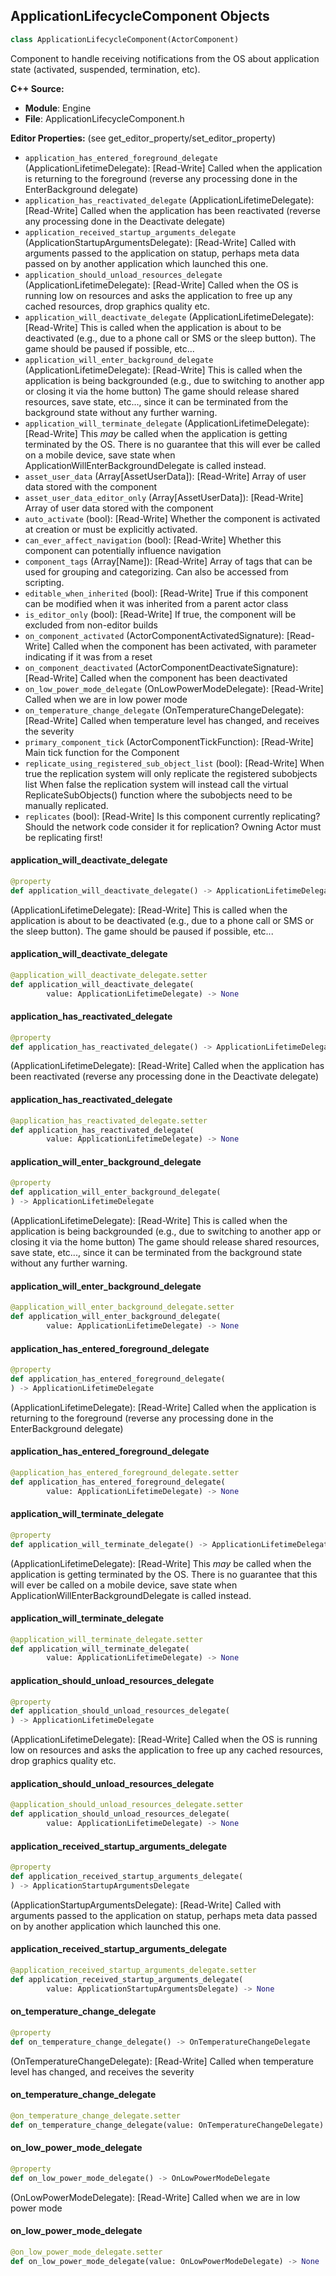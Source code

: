 ## ApplicationLifecycleComponent Objects

```python
class ApplicationLifecycleComponent(ActorComponent)
```

Component to handle receiving notifications from the OS about application state (activated, suspended, termination, etc).

**C++ Source:**

- **Module**: Engine
- **File**: ApplicationLifecycleComponent.h

**Editor Properties:** (see get_editor_property/set_editor_property)

- ``application_has_entered_foreground_delegate`` (ApplicationLifetimeDelegate):  [Read-Write] Called when the application is returning to the foreground (reverse any processing done in the EnterBackground delegate)
- ``application_has_reactivated_delegate`` (ApplicationLifetimeDelegate):  [Read-Write] Called when the application has been reactivated (reverse any processing done in the Deactivate delegate)
- ``application_received_startup_arguments_delegate`` (ApplicationStartupArgumentsDelegate):  [Read-Write] Called with arguments passed to the application on statup, perhaps meta data passed on by another application which launched this one.
- ``application_should_unload_resources_delegate`` (ApplicationLifetimeDelegate):  [Read-Write] Called when the OS is running low on resources and asks the application to free up any cached resources, drop graphics quality etc.
- ``application_will_deactivate_delegate`` (ApplicationLifetimeDelegate):  [Read-Write] This is called when the application is about to be deactivated (e.g., due to a phone call or SMS or the sleep button).
  The game should be paused if possible, etc...
- ``application_will_enter_background_delegate`` (ApplicationLifetimeDelegate):  [Read-Write] This is called when the application is being backgrounded (e.g., due to switching
  to another app or closing it via the home button)
  The game should release shared resources, save state, etc..., since it can be
  terminated from the background state without any further warning.
- ``application_will_terminate_delegate`` (ApplicationLifetimeDelegate):  [Read-Write] This *may* be called when the application is getting terminated by the OS.
  There is no guarantee that this will ever be called on a mobile device,
  save state when ApplicationWillEnterBackgroundDelegate is called instead.
- ``asset_user_data`` (Array[AssetUserData]):  [Read-Write] Array of user data stored with the component
- ``asset_user_data_editor_only`` (Array[AssetUserData]):  [Read-Write] Array of user data stored with the component
- ``auto_activate`` (bool):  [Read-Write] Whether the component is activated at creation or must be explicitly activated.
- ``can_ever_affect_navigation`` (bool):  [Read-Write] Whether this component can potentially influence navigation
- ``component_tags`` (Array[Name]):  [Read-Write] Array of tags that can be used for grouping and categorizing. Can also be accessed from scripting.
- ``editable_when_inherited`` (bool):  [Read-Write] True if this component can be modified when it was inherited from a parent actor class
- ``is_editor_only`` (bool):  [Read-Write] If true, the component will be excluded from non-editor builds
- ``on_component_activated`` (ActorComponentActivatedSignature):  [Read-Write] Called when the component has been activated, with parameter indicating if it was from a reset
- ``on_component_deactivated`` (ActorComponentDeactivateSignature):  [Read-Write] Called when the component has been deactivated
- ``on_low_power_mode_delegate`` (OnLowPowerModeDelegate):  [Read-Write] Called when we are in low power mode
- ``on_temperature_change_delegate`` (OnTemperatureChangeDelegate):  [Read-Write] Called when temperature level has changed, and receives the severity
- ``primary_component_tick`` (ActorComponentTickFunction):  [Read-Write] Main tick function for the Component
- ``replicate_using_registered_sub_object_list`` (bool):  [Read-Write] When true the replication system will only replicate the registered subobjects list
  When false the replication system will instead call the virtual ReplicateSubObjects() function where the subobjects need to be manually replicated.
- ``replicates`` (bool):  [Read-Write] Is this component currently replicating? Should the network code consider it for replication? Owning Actor must be replicating first!

<a id="unreal.ApplicationLifecycleComponent.application_will_deactivate_delegate"></a>

#### application_will_deactivate_delegate

```python
@property
def application_will_deactivate_delegate() -> ApplicationLifetimeDelegate
```

(ApplicationLifetimeDelegate):  [Read-Write] This is called when the application is about to be deactivated (e.g., due to a phone call or SMS or the sleep button).
The game should be paused if possible, etc...

<a id="unreal.ApplicationLifecycleComponent.application_will_deactivate_delegate"></a>

#### application_will_deactivate_delegate

```python
@application_will_deactivate_delegate.setter
def application_will_deactivate_delegate(
        value: ApplicationLifetimeDelegate) -> None
```

<a id="unreal.ApplicationLifecycleComponent.application_has_reactivated_delegate"></a>

#### application_has_reactivated_delegate

```python
@property
def application_has_reactivated_delegate() -> ApplicationLifetimeDelegate
```

(ApplicationLifetimeDelegate):  [Read-Write] Called when the application has been reactivated (reverse any processing done in the Deactivate delegate)

<a id="unreal.ApplicationLifecycleComponent.application_has_reactivated_delegate"></a>

#### application_has_reactivated_delegate

```python
@application_has_reactivated_delegate.setter
def application_has_reactivated_delegate(
        value: ApplicationLifetimeDelegate) -> None
```

<a id="unreal.ApplicationLifecycleComponent.application_will_enter_background_delegate"></a>

#### application_will_enter_background_delegate

```python
@property
def application_will_enter_background_delegate(
) -> ApplicationLifetimeDelegate
```

(ApplicationLifetimeDelegate):  [Read-Write] This is called when the application is being backgrounded (e.g., due to switching
to another app or closing it via the home button)
The game should release shared resources, save state, etc..., since it can be
terminated from the background state without any further warning.

<a id="unreal.ApplicationLifecycleComponent.application_will_enter_background_delegate"></a>

#### application_will_enter_background_delegate

```python
@application_will_enter_background_delegate.setter
def application_will_enter_background_delegate(
        value: ApplicationLifetimeDelegate) -> None
```

<a id="unreal.ApplicationLifecycleComponent.application_has_entered_foreground_delegate"></a>

#### application_has_entered_foreground_delegate

```python
@property
def application_has_entered_foreground_delegate(
) -> ApplicationLifetimeDelegate
```

(ApplicationLifetimeDelegate):  [Read-Write] Called when the application is returning to the foreground (reverse any processing done in the EnterBackground delegate)

<a id="unreal.ApplicationLifecycleComponent.application_has_entered_foreground_delegate"></a>

#### application_has_entered_foreground_delegate

```python
@application_has_entered_foreground_delegate.setter
def application_has_entered_foreground_delegate(
        value: ApplicationLifetimeDelegate) -> None
```

<a id="unreal.ApplicationLifecycleComponent.application_will_terminate_delegate"></a>

#### application_will_terminate_delegate

```python
@property
def application_will_terminate_delegate() -> ApplicationLifetimeDelegate
```

(ApplicationLifetimeDelegate):  [Read-Write] This *may* be called when the application is getting terminated by the OS.
There is no guarantee that this will ever be called on a mobile device,
save state when ApplicationWillEnterBackgroundDelegate is called instead.

<a id="unreal.ApplicationLifecycleComponent.application_will_terminate_delegate"></a>

#### application_will_terminate_delegate

```python
@application_will_terminate_delegate.setter
def application_will_terminate_delegate(
        value: ApplicationLifetimeDelegate) -> None
```

<a id="unreal.ApplicationLifecycleComponent.application_should_unload_resources_delegate"></a>

#### application_should_unload_resources_delegate

```python
@property
def application_should_unload_resources_delegate(
) -> ApplicationLifetimeDelegate
```

(ApplicationLifetimeDelegate):  [Read-Write] Called when the OS is running low on resources and asks the application to free up any cached resources, drop graphics quality etc.

<a id="unreal.ApplicationLifecycleComponent.application_should_unload_resources_delegate"></a>

#### application_should_unload_resources_delegate

```python
@application_should_unload_resources_delegate.setter
def application_should_unload_resources_delegate(
        value: ApplicationLifetimeDelegate) -> None
```

<a id="unreal.ApplicationLifecycleComponent.application_received_startup_arguments_delegate"></a>

#### application_received_startup_arguments_delegate

```python
@property
def application_received_startup_arguments_delegate(
) -> ApplicationStartupArgumentsDelegate
```

(ApplicationStartupArgumentsDelegate):  [Read-Write] Called with arguments passed to the application on statup, perhaps meta data passed on by another application which launched this one.

<a id="unreal.ApplicationLifecycleComponent.application_received_startup_arguments_delegate"></a>

#### application_received_startup_arguments_delegate

```python
@application_received_startup_arguments_delegate.setter
def application_received_startup_arguments_delegate(
        value: ApplicationStartupArgumentsDelegate) -> None
```

<a id="unreal.ApplicationLifecycleComponent.on_temperature_change_delegate"></a>

#### on_temperature_change_delegate

```python
@property
def on_temperature_change_delegate() -> OnTemperatureChangeDelegate
```

(OnTemperatureChangeDelegate):  [Read-Write] Called when temperature level has changed, and receives the severity

<a id="unreal.ApplicationLifecycleComponent.on_temperature_change_delegate"></a>

#### on_temperature_change_delegate

```python
@on_temperature_change_delegate.setter
def on_temperature_change_delegate(value: OnTemperatureChangeDelegate) -> None
```

<a id="unreal.ApplicationLifecycleComponent.on_low_power_mode_delegate"></a>

#### on_low_power_mode_delegate

```python
@property
def on_low_power_mode_delegate() -> OnLowPowerModeDelegate
```

(OnLowPowerModeDelegate):  [Read-Write] Called when we are in low power mode

<a id="unreal.ApplicationLifecycleComponent.on_low_power_mode_delegate"></a>

#### on_low_power_mode_delegate

```python
@on_low_power_mode_delegate.setter
def on_low_power_mode_delegate(value: OnLowPowerModeDelegate) -> None
```

<a id="unreal.ArrowComponent"></a>